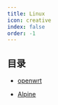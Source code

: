 ```yaml
---
title: Linux
icon: creative
index: false
order: -1
---
```



##  目录


- [openwrt ](openwrt/README.md)

- [Alpine ](Alpine/README.md)